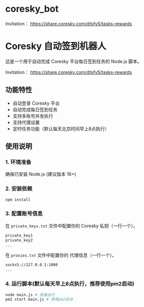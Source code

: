 # coresky_bot
Invitation： https://share.coresky.com/dtsfy5/tasks-rewards


# Coresky 自动签到机器人

这是一个用于自动完成 Coresky 平台每日签到任务的 Node.js 脚本。

Invitation： https://share.coresky.com/dtsfy5/tasks-rewards

## 功能特性
- 自动登录 Coresky 平台
- 自动完成每日签到任务
- 支持多账号并发执行
- 支持代理设置
- 定时任务功能（默认每天北京时间早上8点执行）

## 使用说明

### 1. 环境准备
确保已安装 Node.js (建议版本 16+)

### 2. 安装依赖
```bash
npm install
```
### 3. 配置账号信息
在 `private_keys.txt` 文件中配置你的 Coresky 私钥（一行一个）。
```txt
private_key1
private_key2
...
```

在 `proxies.txt` 文件中配置你的 代理信息（一行一个）。
```txt
socks5://127.0.0.1:1080
...
```

### 4. 运行脚本(默认每天早上8点执行，推荐使用pm2启动)
```bash
node main.js # 直接运行
pm2 start main.js # 使用pm2启动
```
